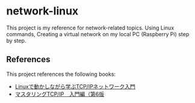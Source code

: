 # network-linux

This project is my reference for network-related topics.
Using Linux commands, Creating a virtual network on my local PC (Raspberry Pi) step by step.

## References

This project references the following books:

- [Linuxで動かしながら学ぶTCP/IPネットワーク入門](https://www.amazon.co.jp/dp/B085BG8CH5)
- [マスタリングTCP/IP　入門編（第6版](https://www.amazon.co.jp/dp/B0827QNDNT)
